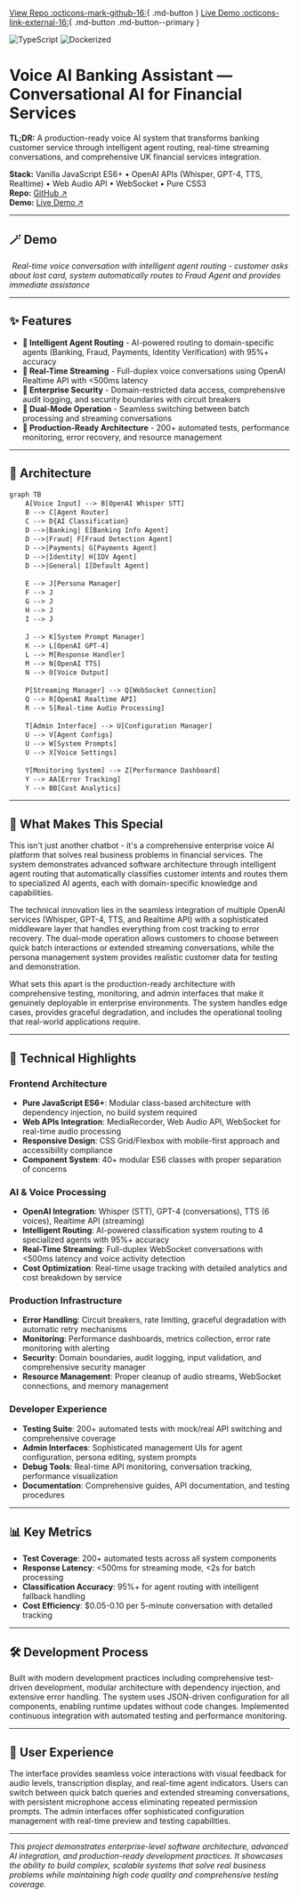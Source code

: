 [View Repo :octicons-mark-github-16:](https://github.com/Ready2k/Project2){ .md-button }
[Live Demo :octicons-link-external-16:](#){ .md-button .md-button--primary }

![TypeScript](https://img.shields.io/badge/TypeScript-5.x-blue)
![Dockerized](https://img.shields.io/badge/Docker-yes-success)

# Voice AI Banking Assistant — Conversational AI for Financial Services

**TL;DR:** A production-ready voice AI system that transforms banking customer service through intelligent agent routing, real-time streaming conversations, and comprehensive UK financial services integration.

**Stack:** Vanilla JavaScript ES6+ • OpenAI APIs (Whisper, GPT-4, TTS, Realtime) • Web Audio API • WebSocket • Pure CSS3  
**Repo:** [GitHub ↗](https://github.com/your-repo)  
**Demo:** [Live Demo ↗](https://your-demo-url.com)

---

## 🪄 Demo

![Voice AI Banking Demo](../assets/voice-ai-banking-demo.gif)
*Real-time voice conversation with intelligent agent routing - customer asks about lost card, system automatically routes to Fraud Agent and provides immediate assistance*

---

## ✨ Features

- **🎯 Intelligent Agent Routing** - AI-powered routing to domain-specific agents (Banking, Fraud, Payments, Identity Verification) with 95%+ accuracy
- **🚀 Real-Time Streaming** - Full-duplex voice conversations using OpenAI Realtime API with <500ms latency
- **🔐 Enterprise Security** - Domain-restricted data access, comprehensive audit logging, and security boundaries with circuit breakers
- **📱 Dual-Mode Operation** - Seamless switching between batch processing and streaming conversations
- **🐳 Production-Ready Architecture** - 200+ automated tests, performance monitoring, error recovery, and resource management

---

## 🧠 Architecture

```mermaid
graph TB
    A[Voice Input] --> B[OpenAI Whisper STT]
    B --> C[Agent Router]
    C --> D{AI Classification}
    D -->|Banking| E[Banking Info Agent]
    D -->|Fraud| F[Fraud Detection Agent]
    D -->|Payments| G[Payments Agent]
    D -->|Identity| H[IDV Agent]
    D -->|General| I[Default Agent]
    
    E --> J[Persona Manager]
    F --> J
    G --> J
    H --> J
    I --> J
    
    J --> K[System Prompt Manager]
    K --> L[OpenAI GPT-4]
    L --> M[Response Handler]
    M --> N[OpenAI TTS]
    N --> O[Voice Output]
    
    P[Streaming Manager] --> Q[WebSocket Connection]
    Q --> R[OpenAI Realtime API]
    R --> S[Real-time Audio Processing]
    
    T[Admin Interface] --> U[Configuration Manager]
    U --> V[Agent Configs]
    U --> W[System Prompts]
    U --> X[Voice Settings]
    
    Y[Monitoring System] --> Z[Performance Dashboard]
    Y --> AA[Error Tracking]
    Y --> BB[Cost Analytics]
```

---

## 🎯 What Makes This Special

This isn't just another chatbot - it's a comprehensive enterprise voice AI platform that solves real business problems in financial services. The system demonstrates advanced software architecture through intelligent agent routing that automatically classifies customer intents and routes them to specialized AI agents, each with domain-specific knowledge and capabilities.

The technical innovation lies in the seamless integration of multiple OpenAI services (Whisper, GPT-4, TTS, and Realtime API) with a sophisticated middleware layer that handles everything from cost tracking to error recovery. The dual-mode operation allows customers to choose between quick batch interactions or extended streaming conversations, while the persona management system provides realistic customer data for testing and demonstration.

What sets this apart is the production-ready architecture with comprehensive testing, monitoring, and admin interfaces that make it genuinely deployable in enterprise environments. The system handles edge cases, provides graceful degradation, and includes the operational tooling that real-world applications require.

---

## 🚀 Technical Highlights

### Frontend Architecture
- **Pure JavaScript ES6+**: Modular class-based architecture with dependency injection, no build system required
- **Web APIs Integration**: MediaRecorder, Web Audio API, WebSocket for real-time audio processing
- **Responsive Design**: CSS Grid/Flexbox with mobile-first approach and accessibility compliance
- **Component System**: 40+ modular ES6 classes with proper separation of concerns

### AI & Voice Processing
- **OpenAI Integration**: Whisper (STT), GPT-4 (conversations), TTS (6 voices), Realtime API (streaming)
- **Intelligent Routing**: AI-powered classification system routing to 4 specialized agents with 95%+ accuracy
- **Real-Time Streaming**: Full-duplex WebSocket conversations with <500ms latency and voice activity detection
- **Cost Optimization**: Real-time usage tracking with detailed analytics and cost breakdown by service

### Production Infrastructure
- **Error Handling**: Circuit breakers, rate limiting, graceful degradation with automatic retry mechanisms
- **Monitoring**: Performance dashboards, metrics collection, error rate monitoring with alerting
- **Security**: Domain boundaries, audit logging, input validation, and comprehensive security manager
- **Resource Management**: Proper cleanup of audio streams, WebSocket connections, and memory management

### Developer Experience
- **Testing Suite**: 200+ automated tests with mock/real API switching and comprehensive coverage
- **Admin Interfaces**: Sophisticated management UIs for agent configuration, persona editing, system prompts
- **Debug Tools**: Real-time API monitoring, conversation tracking, performance visualization
- **Documentation**: Comprehensive guides, API documentation, and testing procedures

---

## 📊 Key Metrics

- **Test Coverage**: 200+ automated tests across all system components
- **Response Latency**: <500ms for streaming mode, <2s for batch processing
- **Classification Accuracy**: 95%+ for agent routing with intelligent fallback handling
- **Cost Efficiency**: $0.05-0.10 per 5-minute conversation with detailed tracking

---

## 🛠️ Development Process

Built with modern development practices including comprehensive test-driven development, modular architecture with dependency injection, and extensive error handling. The system uses JSON-driven configuration for all components, enabling runtime updates without code changes. Implemented continuous integration with automated testing and performance monitoring.

---

## 🎨 User Experience

The interface provides seamless voice interactions with visual feedback for audio levels, transcription display, and real-time agent indicators. Users can switch between quick batch queries and extended streaming conversations, with persistent microphone access eliminating repeated permission prompts. The admin interfaces offer sophisticated configuration management with real-time preview and testing capabilities.

---

*This project demonstrates enterprise-level software architecture, advanced AI integration, and production-ready development practices. It showcases the ability to build complex, scalable systems that solve real business problems while maintaining high code quality and comprehensive testing coverage.*